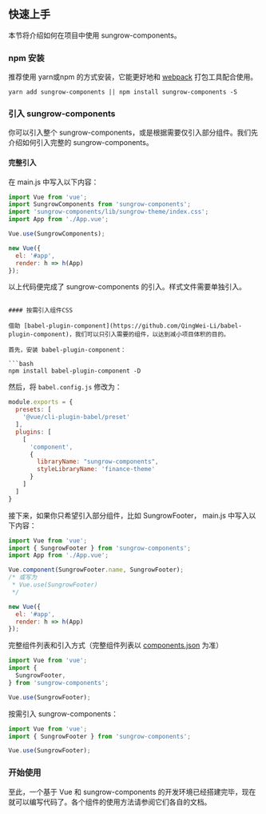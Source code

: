 ## 快速上手

本节将介绍如何在项目中使用 sungrow-components。

### npm 安装

推荐使用 yarn或npm 的方式安装，它能更好地和 [webpack](https://webpack.js.org/) 打包工具配合使用。

```shell
yarn add sungrow-components || npm install sungrow-components -S
```

### 引入 sungrow-components

你可以引入整个 sungrow-components，或是根据需要仅引入部分组件。我们先介绍如何引入完整的 sungrow-components。

#### 完整引入

在 main.js 中写入以下内容：

```javascript
import Vue from 'vue';
import SungrowComponents from 'sungrow-components';
import 'sungrow-components/lib/sungrow-theme/index.css';
import App from './App.vue';

Vue.use(SungrowComponents);

new Vue({
  el: '#app',
  render: h => h(App)
});
```

以上代码便完成了 sungrow-components 的引入。样式文件需要单独引入。

```

#### 按需引入组件CSS

借助 [babel-plugin-component](https://github.com/QingWei-Li/babel-plugin-component)，我们可以只引入需要的组件，以达到减小项目体积的目的。

首先，安装 babel-plugin-component：

```bash
npm install babel-plugin-component -D
```

然后，将 `babel.config.js` 修改为：

```javascript
module.exports = {
  presets: [
    '@vue/cli-plugin-babel/preset'
  ],
  plugins: [
    [
      'component',
      {
        libraryName: "sungrow-components",
        styleLibraryName: 'finance-theme'
      }
    ]
  ]
}
```

接下来，如果你只希望引入部分组件，比如 SungrowFooter， main.js 中写入以下内容：

```javascript
import Vue from 'vue';
import { SungrowFooter } from 'sungrow-components';
import App from './App.vue';

Vue.component(SungrowFooter.name, SungrowFooter);
/* 或写为
 * Vue.use(SungrowFooter)
 */

new Vue({
  el: '#app',
  render: h => h(App)
});
```

完整组件列表和引入方式（完整组件列表以 [components.json](http://tfs2018-web.winning.com.cn:8080/tfs/WINNING-6.0/W.in-MVP/_git/winning-webcomponents-finance-common?path=%2Fcomponents.json&version=GBdevelop) 为准）

```javascript
import Vue from 'vue';
import {
  SungrowFooter,
} from 'sungrow-components';

Vue.use(SungrowFooter);
```



按需引入 sungrow-components：

```js
import Vue from 'vue';
import { SungrowFooter } from 'sungrow-components';

Vue.use(SungrowFooter);
```

### 开始使用

至此，一个基于 Vue 和 sungrow-components 的开发环境已经搭建完毕，现在就可以编写代码了。各个组件的使用方法请参阅它们各自的文档。
